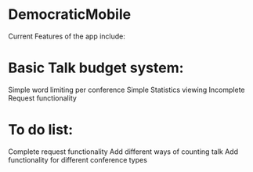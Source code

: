# DemocraticMobile

Current Features of the app include:

# Basic Talk budget system:
  Simple word limiting per conference
  Simple Statistics viewing
  Incomplete Request functionality
 
# To do list:
  Complete request functionality
  Add different ways of counting talk
  Add functionality for different conference types

